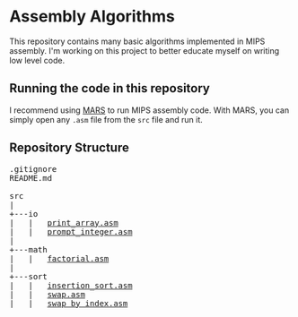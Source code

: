 # Assembly Algorithms

This repository contains many basic algorithms implemented in MIPS assembly.
I'm working on this project to better educate myself on writing low level code.

## Running the code in this repository

I recommend using [MARS](http://courses.missouristate.edu/kenvollmar/mars/)
to run MIPS assembly code. With MARS, you can simply open any `.asm` file
from the `src` file and run it.

## Repository Structure
<pre>
.gitignore
README.md

src
|
+---io
|	|	<a href="src/io/print_array.asm">print_array.asm</a>
|	|	<a href="src/io/prompt_integer.asm">prompt_integer.asm</a>
|       
+---math
|	|	<a href="src/math/factorial.asm">factorial.asm</a>
|
+---sort
|	|	<a href="src/sort/insertion_sort.asm">insertion_sort.asm</a>
|	|	<a href="src/sort/swap.asm">swap.asm</a>
|	|	<a href="src/sort/swap_by_index.asm">swap_by_index.asm</a>
</pre>
